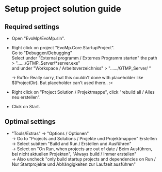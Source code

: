 # Setup project solution guide  
## Required settings  
- Open "EvoMp/EvoMp.sln".  
- Right click on project "EvoMp.Core.StartupProject".  
  Go to "Debuggen/Debugging"  
  Select under "External programm / Externes Programm starten" the path > "....../GTMP_Server/*server.exe"  
  and under "Workspace / Arbeitsverzeichniss" > "....../GTMP_Server/  "

  -> Ruffo: Really sorry, that this couldn't done with placeholder like $(ProjectDir). But placeholder can't used there.. :<  

- Right click on "Project Solution / Projektmappe", click "rebuild all / Alles neu erstellen".  
- Click on Start.  


## Optimal settings  
- "Tools/Extras" -> "Options / Optionen"  
  -> Go to "Projects and Solutions / Projekte und Projektmappen" Erstellen    
  -> Select subitem "Build and Run / Erstellen und Ausführen"    
  -> Select on "On Run, when projects are out of date / Beim Ausführen, bei nicht aktuellen Projekten", "Always build / Immer erstellen"  
  -> Also uncheck "only build startup projects and dependencies on Run / Nur Startprojekte und Abhängigkeiten zur Laufzeit ausführen"  